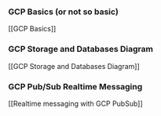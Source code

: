 
### GCP Basics (or not so basic)

[[GCP Basics]]

### GCP Storage and Databases Diagram

[[GCP Storage and Databases Diagram]]


### GCP Pub/Sub Realtime Messaging

[[Realtime messaging with GCP PubSub]]
